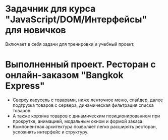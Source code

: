 # Задачник для курса "JavaScript/DOM/Интерфейсы" для новичков

Включает в себя задачи для тренировки и учебный проект.

# Выполненный проект. Ресторан с онлайн-заказом "Bangkok Express"
- Сверху карусель с товарами, ниже ленточное меню, слайдер, далее подгрузка товаров с сервера, динамическая фильтрация списка товаров.
- А также корзина товаров с динамическим позиционированием при прокрутке, анимацией, модальным окном и формой заказа.
- Компонентная архитектура позволяет легко расширять ресторан, усложнять интерфейс и структуру.

